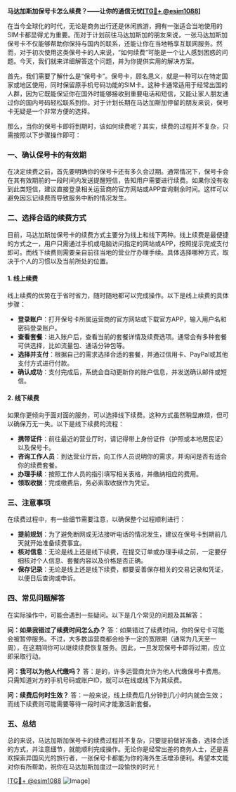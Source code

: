 **马达加斯加保号卡怎么续费？——让你的通信无忧[[TG💪+ @esim1088](https://t.me/s/esim1088)]**

在当今全球化的时代，无论是商务出行还是休闲旅游，拥有一张适合当地使用的SIM卡都显得尤为重要。而对于计划前往马达加斯加的朋友来说，一张马达加斯加保号卡不仅能够帮助你保持与国内的联系，还能让你在当地畅享互联网服务。然而，对于初次使用这类保号卡的人来说，“如何续费”可能是一个让人感到困惑的问题。今天，我们就来详细解答这个问题，并为你提供实用的解决方案。

首先，我们需要了解什么是“保号卡”。保号卡，顾名思义，就是一种可以在特定国家或地区使用，同时保留原手机号码功能的SIM卡。这种卡通常适用于经常出国的人群，因为它既能保证你在国外时能够接收到重要电话和短信，又能让家人朋友通过你的国内号码轻松联系到你。对于计划长期在马达加斯加停留的朋友来说，保号卡无疑是一个非常方便的选择。

那么，当你的保号卡即将到期时，该如何续费呢？其实，续费的过程并不复杂，只需按照以下步骤操作即可：

### **一、确认保号卡的有效期**
在决定续费之前，首先要明确你的保号卡还有多久会过期。通常情况下，保号卡会在其有效期前的一段时间内发送提醒短信，告知用户需要进行续费。如果你没有收到此类短信，建议直接登录相关运营商的官方网站或APP查询剩余时间。这样可以避免因忘记续费而导致服务中断的情况发生。

### **二、选择合适的续费方式**
目前，马达加斯加保号卡的续费方式主要分为线上和线下两种。线上续费是最便捷的方式之一，用户只需通过手机或电脑访问指定的网站或APP，按照提示完成支付即可。而线下续费则需要亲自前往当地的营业厅办理手续。具体选择哪种方式，取决于个人的习惯以及当前所处的位置。

#### **1. 线上续费**
线上续费的优势在于省时省力，随时随地都可以完成操作。以下是线上续费的具体步骤：
- **登录账户**：打开保号卡所属运营商的官方网站或下载官方APP，输入用户名和密码登录账户。
- **查看套餐**：进入账户后，查看当前的套餐详情及续费选项。通常会有多种套餐可供选择，比如流量包、通话分钟包等。
- **选择并支付**：根据自己的需求选择合适的套餐，并通过信用卡、PayPal或其他支付方式进行付款。
- **确认成功**：支付完成后，系统会自动更新你的账户信息，并发送确认邮件或短信。

#### **2. 线下续费**
如果你更倾向于面对面的服务，可以选择线下续费。这种方式虽然稍显麻烦，但可以确保万无一失。以下是线下续费的流程：
- **携带证件**：前往最近的营业厅时，请记得带上身份证件（护照或本地居民证）以及保号卡。
- **咨询工作人员**：到达营业厅后，向工作人员说明你的需求，并询问是否有适合你的续费套餐。
- **办理手续**：按照工作人员的指引填写相关表格，并缴纳相应的费用。
- **领取收据**：完成缴费后，务必索取收据作为凭证。

### **三、注意事项**
在续费过程中，有一些细节需要注意，以确保整个过程顺利进行：
- **提前规划**：为了避免断网或无法接听电话的情况发生，建议在保号卡到期前几天就开始准备续费事宜。
- **核对信息**：无论是线上还是线下续费，在提交订单或办理手续之前，一定要仔细核对个人信息、套餐内容以及价格是否正确。
- **保存记录**：无论是线上还是线下续费，都要妥善保存相关的交易记录和凭证，以便日后查询或申诉。

### **四、常见问题解答**
在实际操作中，可能会遇到一些疑问。以下是几个常见的问题及其解答：

**问：如果我错过了续费时间怎么办？**
答：如果错过了续费时间，你的保号卡可能会被暂停服务。不过，大多数运营商都会给予一定的宽限期（通常为几天至一周），在这期间你可以继续续费恢复服务。因此，一旦发现保号卡即将过期，应立即采取行动。

**问：我可以为他人代缴吗？**
答：是的，许多运营商允许为他人代缴保号卡费用。只需知道对方的手机号码或账户ID，就可以在线或线下为其续费。

**问：续费后何时生效？**
答：一般来说，线上续费后几分钟到几小时内就会生效；而线下续费则可能需要等待一段时间才能激活新套餐。

### **五、总结**
总的来说，马达加斯加保号卡的续费过程并不复杂，只要提前做好准备，选择合适的方式，并注意细节，就能顺利完成操作。无论你是经常出差的商务人士，还是喜欢探索异国风光的旅行者，一张保号卡都能为你的海外生活增添便利。希望本文能对你有所帮助，祝你在马达加斯加度过一段愉快的时光！

[[TG💪+ @esim1088](https://t.me/s/esim1088) ![Image](https://i.postimg.cc/4NQfJmqS/Snipaste-2025-05-13-00-14-12.png)]